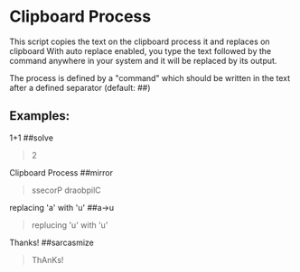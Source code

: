 # Clipboard Process

This script copies the text on the clipboard process it and replaces on clipboard
With auto replace enabled, you type the text followed by the command anywhere in your system and it will be replaced by its output.

The process is defined by a "command" which should be written in the text after a defined separator (default: ##)

## Examples:

1+1 ##solve
> 2

Clipboard Process ##mirror
> ssecorP draobpilC

replacing 'a' with 'u' ##a->u
>replucing 'u' with 'u' 

Thanks! ##sarcasmize
>ThAnKs!
